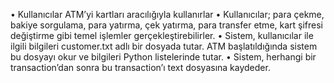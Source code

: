 •	Kullanıcılar ATM’yi kartları aracılığıyla kullanırlar
•	Kullanıcılar; para çekme, bakiye sorgulama, para yatırma, çek yatırma, para transfer etme, kart şifresi değiştirme gibi temel işlemler gerçekleştirebilirler.
•	Sistem, kullanıcılar ile ilgili bilgileri customer.txt adlı bir dosyada tutar. ATM başlatıldığında sistem bu dosyayı okur ve bilgileri Python listelerinde tutar.
•	Sistem, herhangi bir transaction’dan sonra bu transaction’ı text dosyasına kaydeder.

